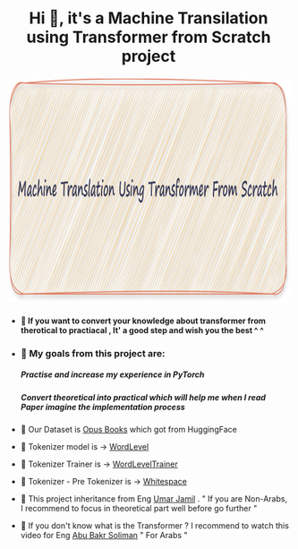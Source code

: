 <h1 align="center">Hi 👋, it's a Machine Transilation using Transformer from Scratch project </h1>
<h3 align="center">
  <img src="Transformer.png" width="1100" height="400">
</h3>

- #### 🌱 If you want to convert your knowledge about transformer from therotical to practiacal , It' a good step and wish you the best ^ ^
-  ### 🔭 My goals from this project are:

    #####  Practise and increase my experience in PyTorch
    #####  Convert theoretical into practical which will help me when I read Paper imagine the implementation process

- 🌱 Our Dataset is [Opus Books](https://huggingface.co/datasets/Helsinki-NLP/opus_books) which got from HuggingFace

  
- 🌱 Tokenizer model is  -> [WordLevel](https://huggingface.co/robot-test/dummy-tokenizer-wordlevel)
- 🌱 Tokenizer Trainer is -> [WordLevelTrainer](https://huggingface.co/docs/tokenizers/en/api/trainers#tokenizers.trainers.WordLevelTrainer)
- 🌱 Tokenizer - Pre Tokenizer is -> [Whitespace](https://huggingface.co/docs/tokenizers/en/api/pre-tokenizers#tokenizers.pre_tokenizers.Whitespace)

  
- 🔭 This project inheritance from Eng [Umar Jamil](https://www.youtube.com/watch?v=ISNdQcPhsts&t=9999s) . " If you are Non-Arabs, I recommend to focus in theoretical part well before go further "

- 🌱 If you don't know what is the Transformer ? I recommend to watch this video for Eng [Abu Bakr Soliman](https://www.youtube.com/watch?v=6JGzwI2pNfo&t=14s) " For Arabs " 
